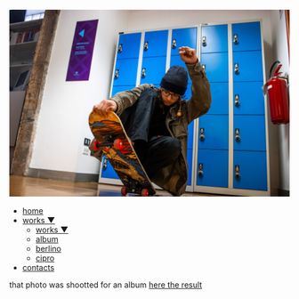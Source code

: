 <html>
  <head>
  <title>Il mio sito</title>
  <link href="ilmiosito.css" rel="stylesheet">
  </head>
  <body>
  <br/>
    <div id=foto>
  <img class="hero" src=home.jpg alt="image">
  </div>
 <ul>
    <li><a href="ilmiosito.html">home</a></li>
    <li>
	 <a href="">works ▼</a>
	 <ul class="dropdown">
	    <li><a href="">works ▼</a></li>
		<li><a href="">album</a></li>
		<li><a href="berlino.html">berlino</a></li>
		<li><a href="">cipro</a></li>
	 </ul>
	</li> 	
	<li><a href="contatti.html">contacts</a></li>
  </ul>
  
  <div class="main">
    <p>that photo was shootted for an album 
      <a href="tondin_cover.html">here the result</a>
    </p>
  </div>
  </body>
</html>
